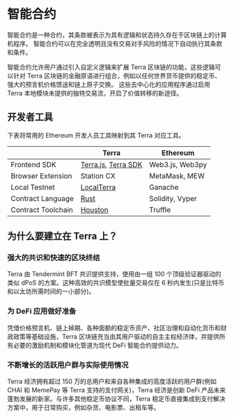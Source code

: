 # 智能合约

智能合约是一种合约，其条款被表示为具有逻辑和状态持久存在于区块链上的计算机程序。 智能合约可以在完全透明且没有交易对手风险的情况下自动执行其条款和条件。

智能合约允许用户通过引入自定义逻辑来扩展 Terra 区块链的功能，这些逻辑可以针对 Terra 区块链的金融原语进行组合，例如以任何世界货币提供的稳定币、强大的预言机价格馈送和链上原子交换。 这些去中心化的应用程序通过启用 Terra 本地模块未提供的独特交易流，开启了价值转移的新途径。

## 开发者工具

下表将常用的 Ethereum 开发人员工具映射到其 Terra 对应工具。

|                    | Terra                                                                                                                 | Ethereum        |
| ------------------ | --------------------------------------------------------------------------------------------------------------------- | --------------- |
| Frontend SDK       | [Terra.js](https://terra-money.github.io/terra.js/), [Terra SDK](https://terra-money.github.io/terra.py/) | Web3.js, Web3py |
| Browser Extension  | Station CX                                                                                                            | MetaMask, MEW   |
| Local Testnet      | [LocalTerra](https://github.com/terra-money/LocalTerra)                                                             | Ganache         |
| Contract Language  | [Rust](https://www.rust-lang.org/)                                                                                    | Solidity, Vyper |
| Contract Toolchain | [Houston](https://github.com/terra-money/houston)                                                                   | Truffle         |

## 为什么要建立在 Terra 上？

### 强大的共识和快速的区块终结

Terra 由 Tendermint BFT 共识提供支持，使用由一组 100 个顶级验证器驱动的类似 dPoS 的方案。这种高效的共识模型使批量交易仅在 6 秒内发生(只是比特币和以太坊所需时间的一小部分)。

### 为 DeFi 应用做好准备

凭借价格预言机、链上掉期、各种面额的稳定币资产、社区治理和自动化货币和财政政策等基础设施，Terra 区块链充当由其用户驱动的自主主权经济体，并提供所有必要的激励机制和模块化管道为现代 DeFi 智能合约提供动力。

### 不断增长的活跃用户群与实际使用情况

Terra 经济拥有超过 150 万的总用户和来自各种集成的高度活跃的用户群(例如 CHAI 和 MemePay 等 Terra 支持的支付网关)，Terra 经济是创新 DeFi 产品未来蓬勃发展的新家。与许多其他稳定币协议不同，Terra 稳定币直接集成到支付解决方案中，用于日常购买，例如杂货、电影票、出租车等。